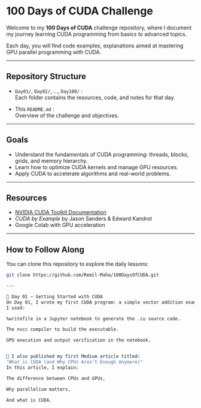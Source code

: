# 100 Days of CUDA Challenge

Welcome to my **100 Days of CUDA** challenge repository, where I document my journey learning CUDA programming from basics to advanced topics.

Each day, you will find code examples, explanations  aimed at mastering GPU parallel programming with CUDA.

---

## Repository Structure

- `Day01/`, `Day02/`, ..., `Day100/` :  
  Each folder contains the resources, code, and notes for that day.

- This `README.md` :  
  Overview of the challenge and objectives.

---

## Goals

- Understand the fundamentals of CUDA programming: threads, blocks, grids, and memory hierarchy.
- Learn how to optimize CUDA kernels and manage GPU resources.
- Apply CUDA to accelerate algorithms and real-world problems.
---

## Resources

- [NVIDIA CUDA Toolkit Documentation](https://docs.nvidia.com/cuda/)
- *CUDA by Example* by Jason Sanders & Edward Kandrot
- Google Colab with GPU acceleration

---

## How to Follow Along

You can clone this repository to explore the daily lessons:

```bash
git clone https://github.com/Remil-Maha/100DaysOfCUDA.git

---

📅 Day 01 – Getting Started with CUDA
On Day 01, I wrote my first CUDA program: a simple vector addition example.
I used:

%writefile in a Jupyter notebook to generate the .cu source code.

The nvcc compiler to build the executable.

GPU execution and output verification in the notebook.


📝 I also published my first Medium article titled:
"What is CUDA (and Why CPUs Aren’t Enough Anymore)"
In this article, I explain:

The difference between CPUs and GPUs,

Why parallelism matters,

And what is CUDA.


